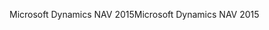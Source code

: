 <span data-ttu-id="ab0fc-101">Microsoft Dynamics NAV 2015</span><span class="sxs-lookup"><span data-stu-id="ab0fc-101">Microsoft Dynamics NAV 2015</span></span>